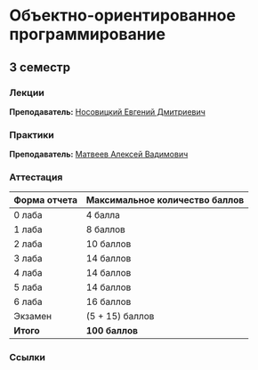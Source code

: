 # Объектно-ориентированное программирование

## 3 семестр

### Лекции

**Преподаватель:** [Носовицкий Евгений Дмитриевич](https://isu.ifmo.ru/person/172629)

### Практики

**Преподаватель:** [Матвеев Алексей Вадимович](https://isu.ifmo.ru/person/223790)

### Аттестация

Форма отчета | Максимальное количество баллов
-- | --
0 лаба | 4 балла
1 лаба  |  8 баллов
2 лаба  |  10 баллов
3 лаба  |  14 баллов
4 лаба  |  14 баллов
5 лаба  |  14 баллов
6 лаба  |  16 баллов
Экзамен  | (5 + 15) баллов
**Итого** | **100 баллов**

### Ссылки
